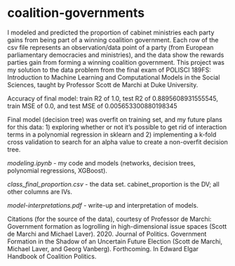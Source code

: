 # coalition-governments
I modeled and predicted the proportion of cabinet ministries each party gains from being part of a winning coalition government. Each row of the csv file represents an observation/data point of a party (from European parliamentary democracies and ministries), and the data show the rewards parties gain from forming a winning coalition government. This project was my solution to the data problem from the final exam of POLISCI 189FS: Introduction to Machine Learning and Computational Models in the Social Sciences, taught by Professor Scott de Marchi at Duke University. 

Accuracy of final model: train R2 of 1.0, test R2 of 0.8895608931555545, train MSE of 0.0, and test MSE of 0.005653300880198345

Final model (decision tree) was overfit on training set, and my future plans for this data: 1) exploring whether or not it’s possible to get rid of interaction terms in a polynomial regression in sklearn and 2) implementing a k-fold cross validation to search for an alpha value to create a non-overfit decision tree.

*modeling.ipynb* - my code and models (networks, decision trees, polynomial regressions, XGBoost).

*class_final_proportion.csv* - the data set. cabinet_proportion is the DV; all other columns are IVs.

*model-interpretations.pdf* - write-up and interpretation of models.


Citations (for the source of the data), courtesy of Professor de Marchi: 
Government formation as logrolling in high-dimensional issue spaces (Scott de Marchi and Michael Laver). 2020. Journal of Politics.
Government Formation in the Shadow of an Uncertain Future Election (Scott de Marchi, Michael Laver, and Georg Vanberg). Forthcoming. In Edward Elgar Handbook of Coalition Politics.
